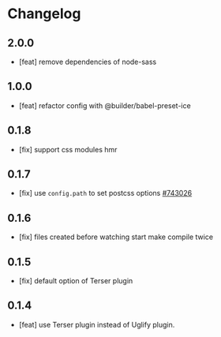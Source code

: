 # Changelog

## 2.0.0

- [feat] remove dependencies of node-sass

## 1.0.0

- [feat] refactor config with @builder/babel-preset-ice

## 0.1.8

- [fix] support css modules hmr

## 0.1.7

- [fix] use `config.path` to set postcss options [#743026](http://gitlab.alibaba-inc.com/a-lib/build-scripts/merge_requests/743026)

## 0.1.6

- [fix] files created before watching start make compile twice

## 0.1.5

- [fix] default option of Terser plugin

## 0.1.4

- [feat] use Terser plugin instead of Uglify plugin.
